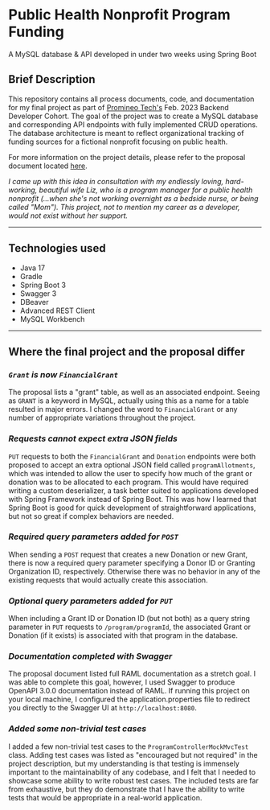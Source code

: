 
# Public Health Nonprofit Program Funding

A MySQL database & API developed in under two weeks using Spring Boot

## Brief Description  

This repository contains all process documents, code, and documentation for my final project as part of [Promineo Tech's](http://www.promineotech.com) Feb. 2023 Backend Developer Cohort. The goal of the project was to create a MySQL database and corresponding API endpoints with fully implemented CRUD operations. The database architecture is meant to reflect organizational tracking of funding sources for a fictional nonprofit focusing on public health.  

For more information on the project details, please refer to the proposal document located [here](http://www.github.com/ProjectGrantwood/public-health-nonprofit-program-funding/src/main/resources/static/designdocs/FINAL_PROJECT_PROPOSAL.pdf).

*I came up with this idea in consultation with my endlessly loving, hard-working, beautiful wife Liz, who is a program manager for a public health nonprofit (...when she's not working overnight as a bedside nurse, or being called "Mom"). This project, not to mention my career as a developer, would not exist without her support.*

---

## Technologies used

- Java 17
- Gradle
- Spring Boot 3
- Swagger 3
- DBeaver
- Advanced REST Client
- MySQL Workbench

---

## Where the final project and the proposal differ

### *```Grant``` is now ```FinancialGrant```*

The proposal lists a "grant" table, as well as an associated endpoint. Seeing as ```GRANT``` is a keyword in MySQL, actually using this as a name for a table resulted in major errors. I changed the word to ```FinancialGrant``` or any number of appropriate variations throughout the project.

### *Requests cannot expect extra JSON fields*  

```PUT``` requests to both the ```FinancialGrant``` and ```Donation``` endpoints were both proposed to accept an extra optional JSON field called ```programAllotments```, which was intended to allow the user to specify how much of the grant or donation was to be allocated to each program. This would have required writing a custom deserializer, a task better suited to applications developed with Spring Framework instead of Spring Boot. This was how I learned that Spring Boot is good for quick development of straightforward applications, but not so great if complex behaviors are needed.

### *Required query parameters added for ```POST```*

When sending a ```POST``` request that creates a new Donation or new Grant, there is now a required query parameter specifying a Donor ID or Granting Organization ID, respectively. Otherwise there was no behavior in any of the existing requests that would actually create this association.  

### *Optional query parameters added for ```PUT```*  

When including a Grant ID or Donation ID (but not both) as a query string parameter in ```PUT``` requests to ```/program/programId```, the associated Grant or Donation (if it exists) is associated with that program in the database.  

### *Documentation completed with Swagger*

The proposal document listed full RAML documentation as a stretch goal. I was able to complete this goal, however, I used Swagger to produce OpenAPI 3.0.0 documentation instead of RAML. If running this project on your local machine, I configured the application.properties file to redirect you directly to the Swagger UI at ```http://localhost:8080```.  

### *Added some non-trivial test cases*

I added a few non-trivial test cases to the ```ProgramControllerMockMvcTest``` class. Adding test cases was listed as "encouraged but not required" in the project description, but my understanding is that testing is immensely important to the maintainability of any codebase, and I felt that I needed to showcase some ability to write robust test cases. The included tests are far from exhaustive, but they do demonstrate that I have the ability to write tests that would be appropriate in a real-world application.
